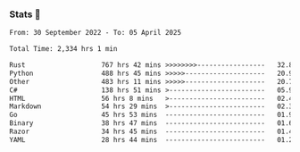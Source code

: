 ### Stats 👋
<!--START_SECTION:waka-->

```txt
From: 30 September 2022 - To: 05 April 2025

Total Time: 2,334 hrs 1 min

Rust                   767 hrs 42 mins >>>>>>>>-----------------   32.89 %
Python                 488 hrs 45 mins >>>>>--------------------   20.94 %
Other                  483 hrs 11 mins >>>>>--------------------   20.70 %
C#                     138 hrs 51 mins >------------------------   05.95 %
HTML                   56 hrs 8 mins   >------------------------   02.41 %
Markdown               54 hrs 29 mins  >------------------------   02.33 %
Go                     45 hrs 53 mins  -------------------------   01.97 %
Binary                 38 hrs 47 mins  -------------------------   01.66 %
Razor                  34 hrs 45 mins  -------------------------   01.49 %
YAML                   28 hrs 44 mins  -------------------------   01.23 %
```

<!--END_SECTION:waka-->

<!--
**buhaytza2005/buhaytza2005** is a ✨ _special_ ✨ repository because its `README.md` (this file) appears on your GitHub profile.

Here are some ideas to get you started:

- 🔭 I’m currently working on ...
- 🌱 I’m currently learning ...
- 👯 I’m looking to collaborate on ...
- 🤔 I’m looking for help with ...
- 💬 Ask me about ...
- 📫 How to reach me: ...
- 😄 Pronouns: ...
- ⚡ Fun fact: ...
-->


